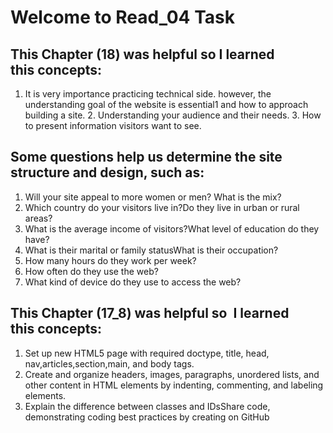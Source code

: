 # Welcome to Read_04 Task

## This Chapter (18) was helpful so I learned this concepts:
1. It is very importance practicing technical side. however, the understanding goal of the website is essential1 and how to approach building a site.
2. Understanding your audience and their needs.
3. How to present information visitors want to see.

## Some questions help us determine the site structure and design, such as:
1. Will your site appeal to more women or men? What is the mix?
2. Which country do your visitors live in?Do they live in urban or rural areas?
3. What is the average income of visitors?What level of education do they have?
4. What is their marital or family statusWhat is their occupation?
5. How many hours do they work per week?
6. How often do they use the web?
7. What kind of device do they use to access the web?

## This Chapter (17_8) was helpful so  I learned this concepts:
1. Set up new HTML5 page with required doctype, title, head, nav,articles,section,main, and body tags.
2. Create and organize headers, images, paragraphs, unordered lists, and other content in HTML elements by indenting, commenting, and labeling elements.
3. Explain the difference between classes and IDsShare code, demonstrating coding best practices by creating on GitHub
